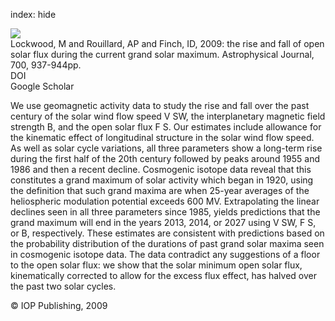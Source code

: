 index: hide

<div class="Citation">
    <div class="Citation-thumb CitationThumb-linked"  data-href="https://doi.org/10.1088/0004-637x/700/2/937">
      <img src="https://static.claimspace.cloud/climate-study-static/refs/thumbs/8/Lockwood_et_al_2009-thumb.png" />
    </div>

  <div class="Citation-body">
    <div class="Citation-text">Lockwood, M and Rouillard, AP and Finch, ID, 2009: the rise and fall of open solar flux during the current grand solar maximum. <span class="Article-journal">Astrophysical Journal, </span><span class="Article-volume">700, </span>937-944pp.</div>
    <div class="Citation-links">
      <div class="CitationLink" data-href="https://doi.org/10.1088/0004-637x/700/2/937">
        <div class="CitationLink-icon CitationLink-Doi"></div>
        <div class="CitationLink-text">DOI</div>
      </div>
      <div class="CitationLink" data-href="https://scholar.google.com/scholar?q=10.1088/0004-637x/700/2/937">
        <div class="CitationLink-icon CitationLink-Scholar"></div>
        <div class="CitationLink-text">Google Scholar</div>
      </div>
    </div>
  </div>
</div>

We use geomagnetic activity data to study the rise and fall over the past century of the solar wind flow speed V SW, the interplanetary magnetic field strength B, and the open solar flux F S. Our estimates include allowance for the kinematic effect of longitudinal structure in the solar wind flow speed. As well as solar cycle variations, all three parameters show a long-term rise during the first half of the 20th century followed by peaks around 1955 and 1986 and then a recent decline. Cosmogenic isotope data reveal that this constitutes a grand maximum of solar activity which began in 1920, using the definition that such grand maxima are when 25-year averages of the heliospheric modulation potential exceeds 600 MV. Extrapolating the linear declines seen in all three parameters since 1985, yields predictions that the grand maximum will end in the years 2013, 2014, or 2027 using V SW, F S, or B, respectively. These estimates are consistent with predictions based on the probability distribution of the durations of past grand solar maxima seen in cosmogenic isotope data. The data contradict any suggestions of a floor to the open solar flux: we show that the solar minimum open solar flux, kinematically corrected to allow for the excess flux effect, has halved over the past two solar cycles.

<div class="Citation-copy">
&copy; IOP Publishing, 2009
</div>